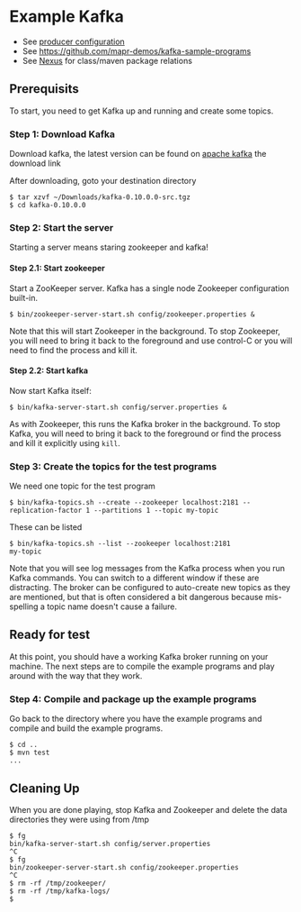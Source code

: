 # Example Kafka

+ See [producer configuration](http://kafka.apache.org/documentation.html#producerconfigs)
+ See https://github.com/mapr-demos/kafka-sample-programs
+ See [Nexus](https://repository.sonatype.org/) for class/maven package relations

## Prerequisits
To start, you need to get Kafka up and running and create some topics.

### Step 1: Download Kafka
Download kafka, the latest version can be found on [apache kafka](http://kafka.apache.org/) the download link

After downloading, goto your destination directory 
 
```
$ tar xzvf ~/Downloads/kafka-0.10.0.0-src.tgz
$ cd kafka-0.10.0.0

```
### Step 2: Start the server
Starting a server means staring zookeeper and kafka!

#### Step 2.1: Start zookeeper
Start a ZooKeeper server. Kafka has a single node Zookeeper configuration built-in.
```
$ bin/zookeeper-server-start.sh config/zookeeper.properties &
```
Note that this will start Zookeeper in the background. To stop
Zookeeper, you will need to bring it back to the foreground and use
control-C or you will need to find the process and kill it.

#### Step 2.2: Start kafka
Now start Kafka itself:
```
$ bin/kafka-server-start.sh config/server.properties &

```
As with Zookeeper, this runs the Kafka broker in the background. To
stop Kafka, you will need to bring it back to the foreground or find
the process and kill it explicitly using `kill`.

### Step 3: Create the topics for the test programs
We need one topic for the test program
```
$ bin/kafka-topics.sh --create --zookeeper localhost:2181 --replication-factor 1 --partitions 1 --topic my-topic
```
These can be listed
```
$ bin/kafka-topics.sh --list --zookeeper localhost:2181
my-topic
```
Note that you will see log messages from the Kafka process when you
run Kafka commands. You can switch to a different window if these are
distracting.
The broker can be configured to auto-create new topics as they are mentioned, but that is often considered a bit 
dangerous because mis-spelling a topic name doesn't cause a failure.

## Ready for test
At this point, you should have a working Kafka broker running on your
machine. The next steps are to compile the example programs and play
around with the way that they work.

### Step 4: Compile and package up the example programs
Go back to the directory where you have the example programs and
compile and build the example programs.
```
$ cd ..
$ mvn test
...
```

## Cleaning Up
When you are done playing, stop Kafka and Zookeeper and delete the
data directories they were using from /tmp

```
$ fg
bin/kafka-server-start.sh config/server.properties
^C
$ fg
bin/zookeeper-server-start.sh config/zookeeper.properties
^C
$ rm -rf /tmp/zookeeper/  
$ rm -rf /tmp/kafka-logs/
$
```

